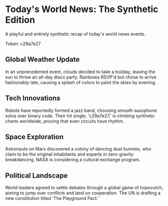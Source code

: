 # Today's World News: The Synthetic Edition

A playful and entirely synthetic recap of today's world news events.

Token: c29a7e27

## Global Weather Update

In an unprecedented event, clouds decided to take a holiday, leaving the sun to throw an all-day disco party. Rainbows RSVP'd but chose to arrive fashionably late, causing a splash of colors to paint the skies by evening.

## Tech Innovations

Robots have reportedly formed a jazz band, choosing smooth saxophone solos over binary code. Their hit single, 'c29a7e27,' is climbing synthetic charts worldwide, proving that even circuits have rhythm.

## Space Exploration

Astronauts on Mars discovered a colony of dancing dust bunnies, who claim to be the original inhabitants and experts in zero-gravity breakdancing. NASA is considering a cultural exchange program.

## Political Landscape

World leaders agreed to settle debates through a global game of hopscotch, aiming to jump over conflicts and land on cooperation. The UN is drafting a new constitution titled 'The Playground Pact.'